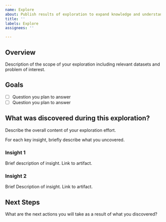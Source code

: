 ```yaml
---
name: Explore
about: Publish results of exploration to expand knowledge and understanding about the data to solve the problem.
title: ''
labels: Explore
assignees: ''

---
```


## Overview

Description of the scope of your exploration including relevant datasets and problem of interest.

## Goals

- [ ] Question you plan to answer
- [ ] Question you plan to answer

## What was discovered during this exploration?

Describe the overall content of your exploration effort.

For each key insight, briefly describe what you uncovered.

### Insight 1

Brief description of insight. Link to artifact.

### Insight 2

Brief Description of insight. Link to artifact.

## Next Steps

What are the next actions you will take as a result of what you discovered?
